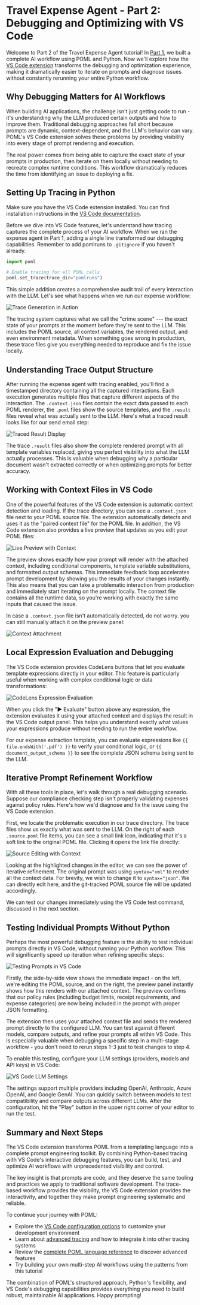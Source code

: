 # Travel Expense Agent - Part 2: Debugging and Optimizing with VS Code

Welcome to Part 2 of the Travel Expense Agent tutorial! In [Part 1](expense_part1.md), we built a complete AI workflow using POML and Python. Now we'll explore how the [VS Code extension](../vscode/index.md) transforms the debugging and optimization experience, making it dramatically easier to iterate on prompts and diagnose issues without constantly rerunning your entire Python workflow.

## Why Debugging Matters for AI Workflows

When building AI applications, the challenge isn't just getting code to run - it's understanding why the LLM produced certain outputs and how to improve them. Traditional debugging approaches fall short because prompts are dynamic, context-dependent, and the LLM's behavior can vary. POML's VS Code extension solves these problems by providing visibility into every stage of prompt rendering and execution.

The real power comes from being able to capture the exact state of your prompts in production, then iterate on them locally without needing to recreate complex runtime conditions. This workflow dramatically reduces the time from identifying an issue to deploying a fix.

## Setting Up Tracing in Python

Make sure you have the VS Code extension installed. You can find installation instructions in the [VS Code documentation](../vscode/index.md).

Before we dive into VS Code features, let's understand how tracing captures the complete process of your AI workflow. When we ran the expense agent in Part 1, adding a single line transformed our debugging capabilities. Remember to add pomlruns to `.gitignore` if you haven't already.

```python
import poml

# Enable tracing for all POML calls
poml.set_trace(trace_dir="pomlruns")
```

This simple addition creates a comprehensive audit trail of every interaction with the LLM. Let's see what happens when we run our expense workflow:

![Trace Generation in Action](../media/example-expense-trace-generate.gif)

The tracing system captures what we call the "crime scene" --- the exact state of your prompts at the moment before they're sent to the LLM. This includes the POML source, all context variables, the rendered output, and even environment metadata. When something goes wrong in production, these trace files give you everything needed to reproduce and fix the issue locally.

## Understanding Trace Output Structure

After running the expense agent with tracing enabled, you'll find a timestamped directory containing all the captured interactions. Each execution generates multiple files that capture different aspects of the interaction. The `.context.json` files contain the exact data passed to each POML renderer, the `.poml` files show the source templates, and the `.result` files reveal what was actually sent to the LLM. Here's what a traced result looks like for our send email step:

![Traced Result Display](../media/example-expense-traced-result.png)

The trace `.result` files also show the complete rendered prompt with all template variables replaced, giving you perfect visibility into what the LLM actually processes. This is valuable when debugging why a particular document wasn't extracted correctly or when optimizing prompts for better accuracy.

## Working with Context Files in VS Code

One of the powerful features of the VS Code extension is automatic context detection and loading. If the trace directory, you can see a `.context.json` file next to your POML source file. The extension automatically detects and uses it as the "paired context file" for the POML file. In addition, the VS Code extension also provides a live preview that updates as you edit your POML files:

![Live Preview with Context](../media/example-expense-preview.png)

The preview shows exactly how your prompt will render with the attached context, including conditional components, template variable substitutions, and formatted output schemas. This immediate feedback loop accelerates prompt development by showing you the results of your changes instantly. This also means that you can take a problematic interaction from production and immediately start iterating on the prompt locally. The context file contains all the runtime data, so you're working with exactly the same inputs that caused the issue.

In case a `.context.json` file isn't automatically detected, do not worry. you can still manually attach it on the preview panel:

![Context Attachment](../media/example-expense-attach-context.gif)

## Local Expression Evaluation and Debugging

The VS Code extension provides CodeLens buttons that let you evaluate template expressions directly in your editor. This feature is particularly useful when working with complex conditional logic or data transformations:

![CodeLens Expression Evaluation](../media/example-expense-codelens-evaluate.gif)

When you click the "▶️ Evaluate" button above any expression, the extension evaluates it using your attached context and displays the result in the VS Code output panel. This helps you understand exactly what values your expressions produce without needing to run the entire workflow.

For our expense extraction template, you can evaluate expressions like `{{ file.endsWith('.pdf') }}` to verify your conditional logic, or `{{ document_output_schema }}` to see the complete JSON schema being sent to the LLM.

## Iterative Prompt Refinement Workflow

With all these tools in place, let's walk through a real debugging scenario. Suppose our compliance checking step isn't properly validating expenses against policy rules. Here's how we'd diagnose and fix the issue using the VS Code extension.

First, we locate the problematic execution in our trace directory. The trace files show us exactly what was sent to the LLM. On the right of each `.source.poml` file items, you can see a small link icon, indicating that it's a soft link to the original POML file. Clicking it opens the link file directly:

![Source Editing with Context](../media/example-expense-source-edit.png)

Looking at the highlighted changes in the editor, we can see the power of iterative refinement. The original prompt was using `syntax="xml"` to render all the context data. For brevity, we wish to change it to `syntax="json"`. We can directly edit here, and the git-tracked POML source file will be updated accordingly.

We can test our changes immediately using the VS Code test command, discussed in the next section.

## Testing Individual Prompts Without Python

Perhaps the most powerful debugging feature is the ability to test individual prompts directly in VS Code, without running your Python workflow. This will significantly speed up iteration when refining specific steps:

![Testing Prompts in VS Code](../media/example-expense-test-command.gif)

Firstly, the side-by-side view shows the immediate impact - on the left, we're editing the POML source, and on the right, the preview panel instantly shows how this renders with our attached context. The preview confirms that our policy rules (including budget limits, receipt requirements, and expense categories) are now being included in the prompt with proper JSON formatting.

The extension then uses your attached context file and sends the rendered prompt directly to the configured LLM. You can test against different models, compare outputs, and refine your prompts all within VS Code. This is especially valuable when debugging a specific step in a multi-stage workflow - you don't need to rerun steps 1-3 just to test changes to step 4.

To enable this testing, configure your LLM settings (providers, models and API keys) in VS Code:

![VS Code LLM Settings](../media/example-expense-vscode-settings.png)

The settings support multiple providers including OpenAI, Anthropic, Azure OpenAI, and Google GenAI. You can quickly switch between models to test compatibility and compare outputs across different LLMs. After the configuration, hit the "Play" button in the upper right corner of your editor to run the test.

## Summary and Next Steps

The VS Code extension transforms POML from a templating language into a complete prompt engineering toolkit. By combining Python-based tracing with VS Code's interactive debugging features, you can build, test, and optimize AI workflows with unprecedented visibility and control.

The key insight is that prompts are code, and they deserve the same tooling and practices we apply to traditional software development. The trace-based workflow provides the visibility, the VS Code extension provides the interactivity, and together they make prompt engineering systematic and reliable.

To continue your journey with POML:

- Explore the [VS Code configuration options](../vscode/configuration.md) to customize your development environment
- Learn about [advanced tracing](../python/trace.md) and how to integrate it into other tracing systems
- Review the [complete POML language reference](../language/components.md) to discover advanced features
- Try building your own multi-step AI workflows using the patterns from this tutorial

The combination of POML's structured approach, Python's flexibility, and VS Code's debugging capabilities provides everything you need to build robust, maintainable AI applications. Happy prompting!
